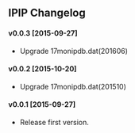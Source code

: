## IPIP Changelog

#### v0.0.3 [2015-09-27]

- Upgrade 17monipdb.dat(201606)

#### v0.0.2 [2015-10-20]

- Upgrade 17monipdb.dat(201510)

#### v0.0.1 [2015-09-27]

- Release first version.
